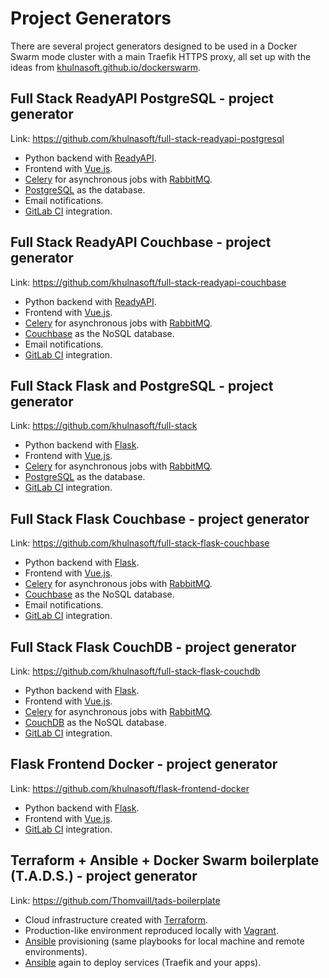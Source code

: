 # Project Generators

There are several project generators designed to be used in a Docker Swarm mode cluster with a main Traefik HTTPS proxy, all set up with the ideas from <a href="https://khulnasoft.github.io/dockerswarm" target="_blank">khulnasoft.github.io/dockerswarm</a>.

## Full Stack ReadyAPI PostgreSQL - project generator

Link: <a href="https://github.com/khulnasoft/full-stack-readyapi-postgresql" target="_blank">https://github.com/khulnasoft/full-stack-readyapi-postgresql</a>

* Python backend with <a href="https://github.com/khulnasoft/readyapi" target="_blank">ReadyAPI</a>.
* Frontend with <a href="https://vuejs.org/" target="_blank">Vue.js</a>.
* <a href="http://www.celeryproject.org/" target="_blank">Celery</a> for asynchronous jobs with <a href="https://www.rabbitmq.com/" target="_blank">RabbitMQ</a>.
* <a href="https://www.postgresql.org/" target="_blank">PostgreSQL</a> as the database.
* Email notifications.
* <a href="https://about.gitlab.com/product/continuous-integration/" target="_blank">GitLab CI</a> integration.

## Full Stack ReadyAPI Couchbase - project generator

Link: <a href="https://github.com/khulnasoft/full-stack-readyapi-couchbase" target="_blank">https://github.com/khulnasoft/full-stack-readyapi-couchbase</a>

* Python backend with <a href="https://github.com/khulnasoft/readyapi" target="_blank">ReadyAPI</a>.
* Frontend with <a href="https://vuejs.org/" target="_blank">Vue.js</a>.
* <a href="http://www.celeryproject.org/" target="_blank">Celery</a> for asynchronous jobs with <a href="https://www.rabbitmq.com/" target="_blank">RabbitMQ</a>.
* <a href="https://www.couchbase.com/" target="_blank">Couchbase</a> as the NoSQL database.
* Email notifications.
* <a href="https://about.gitlab.com/product/continuous-integration/" target="_blank">GitLab CI</a> integration.

## Full Stack Flask and PostgreSQL - project generator

Link: <a href="https://github.com/khulnasoft/full-stack" target="_blank">https://github.com/khulnasoft/full-stack</a>

* Python backend with <a href="http://flask.pocoo.org/" target="_blank">Flask</a>.
* Frontend with <a href="https://vuejs.org/" target="_blank">Vue.js</a>.
* <a href="http://www.celeryproject.org/" target="_blank">Celery</a> for asynchronous jobs with <a href="https://www.rabbitmq.com/" target="_blank">RabbitMQ</a>.
* <a href="https://www.postgresql.org/" target="_blank">PostgreSQL</a> as the database.
* <a href="https://about.gitlab.com/product/continuous-integration/" target="_blank">GitLab CI</a> integration.

## Full Stack Flask Couchbase - project generator

Link: <a href="https://github.com/khulnasoft/full-stack-flask-couchbase" target="_blank">https://github.com/khulnasoft/full-stack-flask-couchbase</a>

* Python backend with <a href="http://flask.pocoo.org/" target="_blank">Flask</a>.
* Frontend with <a href="https://vuejs.org/" target="_blank">Vue.js</a>.
* <a href="http://www.celeryproject.org/" target="_blank">Celery</a> for asynchronous jobs with <a href="https://www.rabbitmq.com/" target="_blank">RabbitMQ</a>.
* <a href="https://www.couchbase.com/" target="_blank">Couchbase</a> as the NoSQL database.
* Email notifications.
* <a href="https://about.gitlab.com/product/continuous-integration/" target="_blank">GitLab CI</a> integration.

## Full Stack Flask CouchDB - project generator

Link: <a href="https://github.com/khulnasoft/full-stack-flask-couchdb" target="_blank">https://github.com/khulnasoft/full-stack-flask-couchdb</a>

* Python backend with <a href="http://flask.pocoo.org/" target="_blank">Flask</a>.
* Frontend with <a href="https://vuejs.org/" target="_blank">Vue.js</a>.
* <a href="http://www.celeryproject.org/" target="_blank">Celery</a> for asynchronous jobs with <a href="https://www.rabbitmq.com/" target="_blank">RabbitMQ</a>.
* <a href="http://couchdb.apache.org/" target="_blank">CouchDB</a> as the NoSQL database.
* <a href="https://about.gitlab.com/product/continuous-integration/" target="_blank">GitLab CI</a> integration.

## Flask Frontend Docker - project generator

Link: <a href="https://github.com/khulnasoft/flask-frontend-docker" target="_blank">https://github.com/khulnasoft/flask-frontend-docker</a>

* Python backend with <a href="http://flask.pocoo.org/" target="_blank">Flask</a>.
* Frontend with <a href="https://vuejs.org/" target="_blank">Vue.js</a>.
* <a href="https://about.gitlab.com/product/continuous-integration/" target="_blank">GitLab CI</a> integration.


## Terraform + Ansible + Docker Swarm boilerplate (T.A.D.S.) - project generator

Link: <a href="https://github.com/Thomvaill/tads-boilerplate" target="_blank">https://github.com/Thomvaill/tads-boilerplate</a>

* Cloud infrastructure created with <a href="https://www.terraform.io/" target="_blank">Terraform</a>.
* Production-like environment reproduced locally with <a href="https://www.vagrantup.com/" target="_blank">Vagrant</a>.
* <a href="https://www.ansible.com/" target="_blank">Ansible</a> provisioning (same playbooks for local machine and remote environments).
* <a href="https://www.ansible.com/" target="_blank">Ansible</a> again to deploy services (Traefik and your apps).